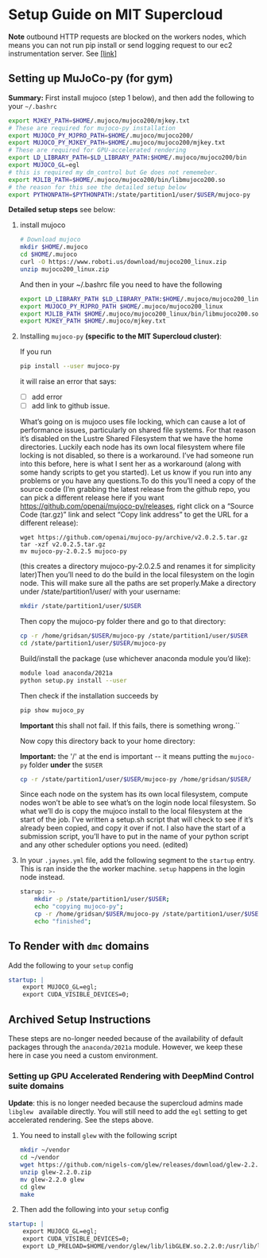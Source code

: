 # Setup Guide on MIT Supercloud

**Note** outbound HTTP requests are blocked on the workers nodes, which means you can not run pip install or send logging request to our ec2 instrumentation server. See [[link]](proxy_setup.md)

## Setting up MuJoCo-py (for gym)

**Summary:** First install mujoco (step 1 below), and then add the following to your `~/.bashrc` 

```bash
export MJKEY_PATH=$HOME/.mujoco/mujoco200/mjkey.txt
# These are required for mujoco-py installation
export MUJOCO_PY_MJPRO_PATH=$HOME/.mujoco/mujoco200/
export MUJOCO_PY_MJKEY_PATH=$HOME/.mujoco/mujoco200/mjkey.txt
# These are required for GPU-accelerated rendering
export LD_LIBRARY_PATH=$LD_LIBRARY_PATH:$HOME/.mujoco/mujoco200/bin
export MUJOCO_GL=egl
# this is required my dm_control but Ge does not rememeber.
export MJLIB_PATH=$HOME/.mujoco/mujoco200/bin/libmujoco200.so
# the reason for this see the detailed setup below
export PYTHONPATH=$PYTHONPATH:/state/partition1/user/$USER/mujoco-py
```

**Detailed setup steps** see below: 


1. install mujoco

   ```bash
   # Download mujoco
   mkdir $HOME/.mujoco
   cd $HOME/.mujoco
   curl -O https://www.roboti.us/download/mujoco200_linux.zip
   unzip mujoco200_linux.zip
   ```

   And then in your ~/.bashrc file you  need to have the following

   ```bash
   export LD_LIBRARY_PATH $LD_LIBRARY_PATH:$HOME/.mujoco/mujoco200_linux/bin
   export MUJOCO_PY_MJPRO_PATH $HOME/.mujoco/mujoco200_linux
   export MJLIB_PATH $HOME/.mujoco/mujoco200_linux/bin/libmujoco200.so
   export MJKEY_PATH $HOME/.mujoco/mjkey.txt
   ```

2. Installing `mujoco-py` **(specific to the MIT Supercloud cluster)**:

   If you run 

   ```bash
   pip install --user mujoco-py
   ```

   it will raise an error that says:

   - [ ] add error
   - [ ] add link to github issue.

   What’s going on is mujoco uses file locking, which can cause a lot of performance issues, particularly on shared file systems. For that reason it’s disabled on the Lustre Shared Filesystem that we have the home directories. Luckily each node has its own local filesystem where file locking is not disabled, so there is a workaround. I’ve had someone run into this before, here is what I sent her as a workaround (along with some handy scripts to get you started). Let us know if you run into any problems or you have any questions.To do this you’ll need a copy of the source code (I’m grabbing the latest release from the github repo, you can pick a different release here if you want https://github.com/openai/mujoco-py/releases, right click on a “Source Code (tar.gz)” link and select “Copy link address” to get the URL for a different release):

   ```
   wget https://github.com/openai/mujoco-py/archive/v2.0.2.5.tar.gz
   tar -xzf v2.0.2.5.tar.gz
   mv mujoco-py-2.0.2.5 mujoco-py
   ```

   (this creates a directory mujoco-py-2.0.2.5 and renames it for simplicity later)Then you’ll need to do the build in the local filesystem on the login node. This will make sure all the paths are set properly.Make a directory under /state/partition1/user/ with your username:

   ```bash
   mkdir /state/partition1/user/$USER 
   ```

   Then copy the mujoco-py folder there and go to that directory:

   ```bash
   cp -r /home/gridsan/$USER/mujoco-py /state/partition1/user/$USER
   cd /state/partition1/user/$USER/mujoco-py 
   ```

   Build/install the package (use whichever anaconda module you’d like):

   ```bash
   module load anaconda/2021a
   python setup.py install --user
   ```
   Then check if the installation succeeds by 

   ```bash
   pip show mujoco_py
   ```

   **Important** this shall not fail. If this fails, there is something wrong.``

   Now copy this directory back to your home directory: 

   **Important:** the '/' at the end is important -- it means putting the `mujoco-py` folder **under** the `$USER` 

   ```bash
   cp -r /state/partition1/user/$USER/mujoco-py /home/gridsan/$USER/
   ```

   Since each node on the system has its own local filesystem, compute nodes won’t be able to see what’s on the login node local filesystem. So what we’ll do is copy the mujoco install to the local filesystem at the start of the job. I’ve written a setup.sh script that will check to see if it’s already been copied, and copy it over if not. I also have the start of a submission script, you’ll have to put in the name of your python script and any other scheduler options you need. (edited)


4. In your `.jaynes.yml` file, add the following segment to the `startup` entry. This is ran inside the the worker machine. `setup` happens in the login node instead.

   ```bash
   starup: >-
       mkdir -p /state/partition1/user/$USER;
       echo "copying mujoco-py";
       cp -r /home/gridsan/$USER/mujoco-py /state/partition1/user/$USER/;
       echo "finished";
   ```

## To Render with `dmc` domains

Add the following to your `setup` config

```yaml
startup: | 
    export MUJOCO_GL=egl;
    export CUDA_VISIBLE_DEVICES=0;
```



## Archived Setup Instructions

These steps are no-longer needed because of the availability of default packages through the `anaconda/2021a` module. However, we keep these here in case you need a custom environment.

### Setting up GPU Accelerated Rendering with DeepMind Control suite domains

**Update**: this is no longer needed because the supercloud admins made `libglew ` available directly. You will still need to add the `egl` setting to get accelerated rendering. See the steps above.

1. You need to install `glew` with the following script

   ```bash
   mkdir ~/vendor
   cd ~/vendor
   wget https://github.com/nigels-com/glew/releases/download/glew-2.2.0/glew-2.2.0.zip     
   unzip glew-2.2.0.zip
   mv glew-2.2.0 glew
   cd glew
   make 
   ```

2.  Then add the following into your `setup` config

   ```yaml
   startup: | 
       export MUJOCO_GL=egl;
       export CUDA_VISIBLE_DEVICES=0;
       export LD_PRELOAD=$HOME/vendor/glew/lib/libGLEW.so.2.2.0:/usr/lib/libGL.so.1;
   ```

